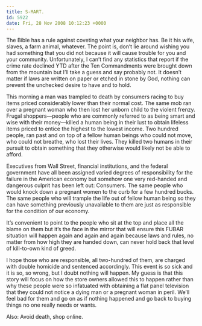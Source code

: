 ```yaml
---
title: S-MART.
id: 5922
date: Fri, 28 Nov 2008 10:12:23 +0000
---
```


The Bible has a rule against coveting what your neighbor has. Be it his wife, slaves, a farm animal, whatever. The point is, don’t lie around wishing you had something that you did not because it will cause trouble for you and your community. Unfortunately, I can’t find any statistics that report if the crime rate declined <span class="caps">YTD</span> after the Ten Commandments were brought down from the mountain but I’ll take a guess and say probably not. It doesn’t matter if laws are written on paper or etched in stone by God, nothing can prevent the unchecked desire to have and to hold.  

This morning a man was trampled to death by consumers racing to buy items priced considerably lower than their normal cost. The same mob ran over a pregnant woman who then lost her unborn child to the violent frenzy. Frugal shoppers—people who are commonly referred to as being smart and wise with their money—killed a human being in their lust to obtain lifeless items priced to entice the highest to the lowest income. Two hundred people, ran past and on top of a fellow human beings who could not move, who could not breathe, who lost their lives. They killed two humans in their pursuit to obtain something that they otherwise would likely not be able to afford.  

Executives from Wall Street, financial institutions, and the federal government have all been assigned varied degrees of responsibility for the failure in the American economy but somehow one very red-handed and dangerous culprit has been left out: Consumers. The same people who would knock down a pregnant women to the curb for a few hundred bucks. The same people who will trample the life out of fellow human being so they can have something previously unavailable to them are just as responsible for the condition of our economy.  

It’s convenient to point to the people who sit at the top and place all the blame on them but it’s the face in the mirror that will ensure this <span class="caps">FUBAR</span> situation will happen again and again and again because laws and rules, no matter from how high they are handed down, can never hold back that level of kill-to-own kind of greed.  

I hope those who are responsible, all two-hundred of them, are charged with double homicide and sentenced accordingly. This event is so sick and it is so, so wrong, but I doubt nothing will happen. My guess is that this story will focus on how the store owners allowed this to happen rather than why these people were so infatuated with obtaining a flat panel television that they could not notice a dying man or a pregnant woman in peril. We’ll feel bad for them and go on as if nothing happened and go back to buying things no one really needs or wants.  

Also: Avoid death, shop online.





